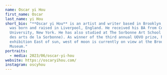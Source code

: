 ```yaml
---
name: Oscar yi Hou
first_name: Oscar
last_name: yi Hou
short_bio: "**Oscar yi Hou** is an artist and writer based in Brooklyn, NY. He
  was born and raised in Liverpool, England. He received his BA from Columbia
  University, New York. He has also studied at The Sorbonne Art School (École
  des arts de la Sorbonne). As winner of the third annual UOVO prize, his solo
  exhibition East of sun, west of moon is currently on view at the Brooklyn
  Museum."
portraits:
  - media: 2023/06/oscar-yi-hou
website: https://oscaryihou.com/
instagram: oscyhou
---
```

